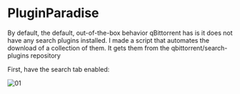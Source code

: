 # PluginParadise
By default, the default, out-of-the-box behavior qBittorrent has is it does not have any search plugins installed. I made a script that automates the download of a collection of them. It gets them from the qbittorrent/search-plugins repository

First, have the search tab enabled:

![01](https://github.com/user-attachments/assets/ffcea4c5-64b0-4d06-bd92-cf4958a8ece3)
